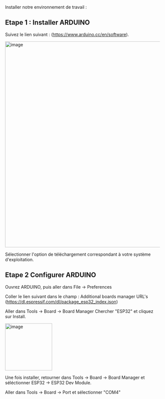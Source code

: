 Installer notre environnement de travail :

## Etape 1 : Installer ARDUINO

Suivez le lien suivant : (https://www.arduino.cc/en/software).

<img width="669" alt="image" src="https://github.com/user-attachments/assets/dc10a6e9-85b1-415c-9260-344c6a630875" />

Sélectionner l'option de téléchargement correspondant à votre système d'exploitation.

## Etape 2 Configurer ARDUINO 

Ouvrez ARDUINO, puis aller dans File -> Preferences

Coller le lien suivant dans le champ : Additional boards manager URL's
(https://dl.espressif.com/dl/package_esp32_index.json)

Aller dans Tools -> Board -> Board Manager
Chercher "ESP32" et cliquez sur Install.

<img width="153" alt="image" src="https://github.com/user-attachments/assets/775d6291-cb57-43ef-952e-c324f1a3d66b" />

Une fois installer, retourner dans Tools -> Board -> Board Manager et séléctionner ESP32 -> ESP32 Dev Module.

Aller dans Tools -> Board -> Port et sélectionner "COM4"
